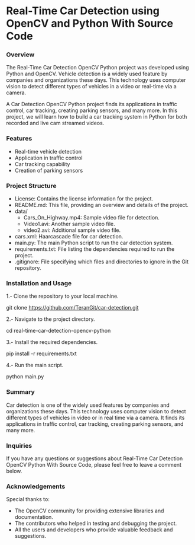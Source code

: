 # Real-Time Car Detection using OpenCV and Python With Source Code

### Overview
The Real-Time Car Detection OpenCV Python project was developed using Python and OpenCV. Vehicle detection is a widely used feature by companies and organizations these days. This technology uses computer vision to detect different types of vehicles in a video or real-time via a camera.

A Car Detection OpenCV Python project finds its applications in traffic control, car tracking, creating parking sensors, and many more. In this project, we will learn how to build a car tracking system in Python for both recorded and live cam streamed videos.

### Features
- Real-time vehicle detection
- Application in traffic control
- Car tracking capability
- Creation of parking sensors

### Project Structure
- License: Contains the license information for the project.
- README.md: This file, providing an overview and details of the project.
- data/
    - Cars_On_Highway.mp4: Sample video file for detection.
    - Video1.avi: Another sample video file.
    - video2.avi: Additional sample video file.
- cars.xml: Haarcascade file for car detection.
- main.py: The main Python script to run the car detection system.
- requirements.txt: File listing the dependencies required to run the project.
- .gitignore: File specifying which files and directories to ignore in the Git repository.

### Installation and Usage
1.- Clone the repository to your local machine.

git clone https://github.com/TeranGit/car-detection.git

2.- Navigate to the project directory.

cd real-time-car-detection-opencv-python

3.- Install the required dependencies.

pip install -r requirements.txt

4.- Run the main script.

python main.py


### Summary
Car detection is one of the widely used features by companies and organizations these days. This technology uses computer vision to detect different types of vehicles in video or in real time via a camera. It finds its applications in traffic control, car tracking, creating parking sensors, and many more.

### Inquiries
If you have any questions or suggestions about Real-Time Car Detection OpenCV Python With Source Code, please feel free to leave a comment below.

### Acknowledgements
Special thanks to:

- The OpenCV community for providing extensive libraries and documentation.
- The contributors who helped in testing and debugging the project.
- All the users and developers who provide valuable feedback and suggestions.
